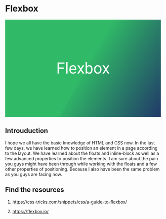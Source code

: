 # Flexbox

![alt text](https://raw.githubusercontent.com/AltCampus/flexbox/master/media/banner.png)

## Introuduction

I hope we all have the basic knowledge of HTML and CSS now. In the last few days, we have learned how to position an element in a page according to the layout. We have learned about the floats and inline-block as well as a few advanced properties to position the elements. I am sure about the pain you guys might have been through while working with the floats and a few other properties of positioning. Because I also have been the same problem as you guys are facing now.

## Find the resources

1. https://css-tricks.com/snippets/css/a-guide-to-flexbox/

2. https://flexbox.io/
